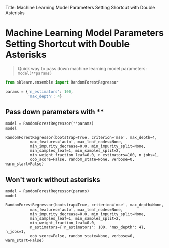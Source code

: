 Title: Machine Learning Model Parameters Setting Shortcut with Double Asterisks

# Machine Learning Model Parameters Setting Shortcut with Double Asterisks
> Quick way to pass down machine learning model parameters: `model(**params)`


```python
from sklearn.ensemble import RandomForestRegressor
```


```python
params = {'n_estimators': 100,
          'max_depth': 4}
```

## Pass down parameters with **


```python
model = RandomForestRegressor(**params)
model
```




    RandomForestRegressor(bootstrap=True, criterion='mse', max_depth=4,
               max_features='auto', max_leaf_nodes=None,
               min_impurity_decrease=0.0, min_impurity_split=None,
               min_samples_leaf=1, min_samples_split=2,
               min_weight_fraction_leaf=0.0, n_estimators=100, n_jobs=1,
               oob_score=False, random_state=None, verbose=0, warm_start=False)



## Won't work without asterisks


```python
model = RandomForestRegressor(params)
model
```




    RandomForestRegressor(bootstrap=True, criterion='mse', max_depth=None,
               max_features='auto', max_leaf_nodes=None,
               min_impurity_decrease=0.0, min_impurity_split=None,
               min_samples_leaf=1, min_samples_split=2,
               min_weight_fraction_leaf=0.0,
               n_estimators={'n_estimators': 100, 'max_depth': 4}, n_jobs=1,
               oob_score=False, random_state=None, verbose=0, warm_start=False)
